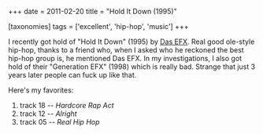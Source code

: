 +++
date = 2011-02-20
title = "Hold It Down (1995)"

[taxonomies]
tags = ['excellent', 'hip-hop', 'music']
+++

I recently got hold of "Hold It Down" (1995) by [Das EFX]. Real good
ole-style hip-hop, thanks to a friend who, when I asked who he reckoned
the best hip-hop group is, he mentioned Das EFX. In my investigations, I
also got hold of their "Generation EFX" (1998) which is really bad.
Strange that just 3 years later people can fuck up like that.

Here's my favorites:

1.  track 18 -- *Hardcore Rap Act*
2.  track 12 -- *Alright*
3.  track 05 -- *Real Hip Hop*

  [Das EFX]: http://en.wikipedia.org/wiki/Das_EFX
